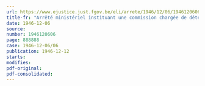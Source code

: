 ```yaml
---
url: https://www.ejustice.just.fgov.be/eli/arrete/1946/12/06/1946120606/justel
title-fr: "Arrêté ministériel instituant une commission chargée de déterminer les responsabilités engagées dans les opérations traitées par les anciennes centrales d'alimentation"
date: 1946-12-06
source:
number: 1946120606
page: 888888
case: 1946-12-06/06
publication: 1946-12-12
starts:
modifies:
pdf-original:
pdf-consolidated:
---
```


